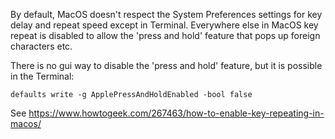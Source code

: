 By default, MacOS doesn't respect the System Preferences settings for key delay and repeat speed except in Terminal. Everywhere else in 
MacOS key repeat is disabled to allow the 'press and hold' feature that pops up foreign characters etc.

There is no gui way to disable the 'press and hold' feature, but it is possible in the Terminal:

```
defaults write -g ApplePressAndHoldEnabled -bool false
```

See <https://www.howtogeek.com/267463/how-to-enable-key-repeating-in-macos/>
